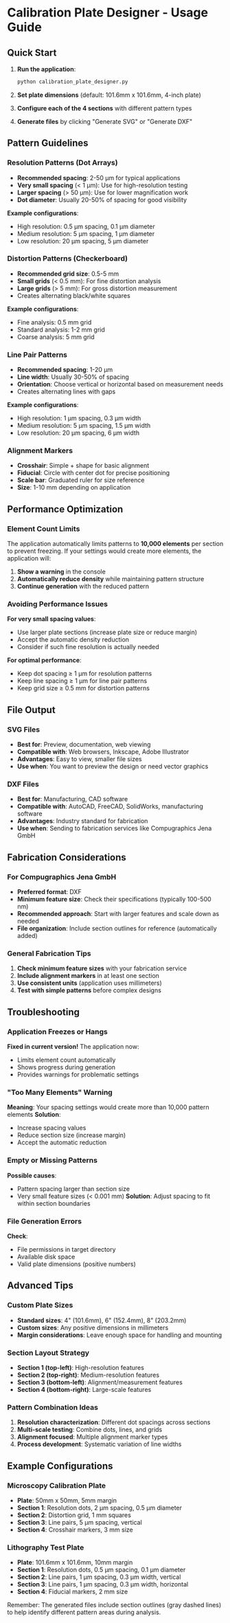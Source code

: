 # Calibration Plate Designer - Usage Guide

## Quick Start

1. **Run the application**:
   ```bash
   python calibration_plate_designer.py
   ```

2. **Set plate dimensions** (default: 101.6mm x 101.6mm, 4-inch plate)

3. **Configure each of the 4 sections** with different pattern types

4. **Generate files** by clicking "Generate SVG" or "Generate DXF"

## Pattern Guidelines

### Resolution Patterns (Dot Arrays)
- **Recommended spacing**: 2-50 µm for typical applications
- **Very small spacing** (< 1 µm): Use for high-resolution testing
- **Larger spacing** (> 50 µm): Use for lower magnification work
- **Dot diameter**: Usually 20-50% of spacing for good visibility

**Example configurations**:
- High resolution: 0.5 µm spacing, 0.1 µm diameter
- Medium resolution: 5 µm spacing, 1 µm diameter  
- Low resolution: 20 µm spacing, 5 µm diameter

### Distortion Patterns (Checkerboard)
- **Recommended grid size**: 0.5-5 mm
- **Small grids** (< 0.5 mm): For fine distortion analysis
- **Large grids** (> 5 mm): For gross distortion measurement
- Creates alternating black/white squares

**Example configurations**:
- Fine analysis: 0.5 mm grid
- Standard analysis: 1-2 mm grid
- Coarse analysis: 5 mm grid

### Line Pair Patterns
- **Recommended spacing**: 1-20 µm
- **Line width**: Usually 30-50% of spacing
- **Orientation**: Choose vertical or horizontal based on measurement needs
- Creates alternating lines with gaps

**Example configurations**:
- High resolution: 1 µm spacing, 0.3 µm width
- Medium resolution: 5 µm spacing, 1.5 µm width
- Low resolution: 20 µm spacing, 6 µm width

### Alignment Markers
- **Crosshair**: Simple + shape for basic alignment
- **Fiducial**: Circle with center dot for precise positioning
- **Scale bar**: Graduated ruler for size reference
- **Size**: 1-10 mm depending on application

## Performance Optimization

### Element Count Limits
The application automatically limits patterns to **10,000 elements** per section to prevent freezing. If your settings would create more elements, the application will:

1. **Show a warning** in the console
2. **Automatically reduce density** while maintaining pattern structure
3. **Continue generation** with the reduced pattern

### Avoiding Performance Issues

**For very small spacing values**:
- Use larger plate sections (increase plate size or reduce margin)
- Accept the automatic density reduction
- Consider if such fine resolution is actually needed

**For optimal performance**:
- Keep dot spacing ≥ 1 µm for resolution patterns
- Keep line spacing ≥ 1 µm for line pair patterns  
- Keep grid size ≥ 0.5 mm for distortion patterns

## File Output

### SVG Files
- **Best for**: Preview, documentation, web viewing
- **Compatible with**: Web browsers, Inkscape, Adobe Illustrator
- **Advantages**: Easy to view, smaller file sizes
- **Use when**: You want to preview the design or need vector graphics

### DXF Files  
- **Best for**: Manufacturing, CAD software
- **Compatible with**: AutoCAD, FreeCAD, SolidWorks, manufacturing software
- **Advantages**: Industry standard for fabrication
- **Use when**: Sending to fabrication services like Compugraphics Jena GmbH

## Fabrication Considerations

### For Compugraphics Jena GmbH
- **Preferred format**: DXF
- **Minimum feature size**: Check their specifications (typically 100-500 nm)
- **Recommended approach**: Start with larger features and scale down as needed
- **File organization**: Include section outlines for reference (automatically added)

### General Fabrication Tips
1. **Check minimum feature sizes** with your fabrication service
2. **Include alignment markers** in at least one section
3. **Use consistent units** (application uses millimeters)
4. **Test with simple patterns** before complex designs

## Troubleshooting

### Application Freezes or Hangs
**Fixed in current version!** The application now:
- Limits element count automatically
- Shows progress during generation
- Provides warnings for problematic settings

### "Too Many Elements" Warning
**Meaning**: Your spacing settings would create more than 10,000 pattern elements
**Solution**: 
- Increase spacing values
- Reduce section size (increase margin)
- Accept the automatic reduction

### Empty or Missing Patterns
**Possible causes**:
- Pattern spacing larger than section size
- Very small feature sizes (< 0.001 mm)
**Solution**: Adjust spacing to fit within section boundaries

### File Generation Errors
**Check**:
- File permissions in target directory
- Available disk space
- Valid plate dimensions (positive numbers)

## Advanced Tips

### Custom Plate Sizes
- **Standard sizes**: 4" (101.6mm), 6" (152.4mm), 8" (203.2mm)
- **Custom sizes**: Any positive dimensions in millimeters
- **Margin considerations**: Leave enough space for handling and mounting

### Section Layout Strategy
- **Section 1 (top-left)**: High-resolution features
- **Section 2 (top-right)**: Medium-resolution features  
- **Section 3 (bottom-left)**: Alignment/measurement features
- **Section 4 (bottom-right)**: Large-scale features

### Pattern Combination Ideas
1. **Resolution characterization**: Different dot spacings across sections
2. **Multi-scale testing**: Combine dots, lines, and grids
3. **Alignment focused**: Multiple alignment marker types
4. **Process development**: Systematic variation of line widths

## Example Configurations

### Microscopy Calibration Plate
- **Plate**: 50mm x 50mm, 5mm margin
- **Section 1**: Resolution dots, 2 µm spacing, 0.5 µm diameter
- **Section 2**: Distortion grid, 1 mm squares
- **Section 3**: Line pairs, 5 µm spacing, vertical
- **Section 4**: Crosshair markers, 3 mm size

### Lithography Test Plate  
- **Plate**: 101.6mm x 101.6mm, 10mm margin
- **Section 1**: Resolution dots, 0.5 µm spacing, 0.1 µm diameter
- **Section 2**: Line pairs, 1 µm spacing, 0.3 µm width, vertical
- **Section 3**: Line pairs, 1 µm spacing, 0.3 µm width, horizontal
- **Section 4**: Fiducial markers, 2 mm size

Remember: The generated files include section outlines (gray dashed lines) to help identify different pattern areas during analysis. 